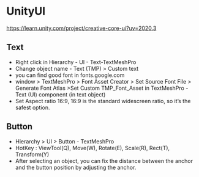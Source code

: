 # UnityUI

https://learn.unity.com/project/creative-core-ui?uv=2020.3

## Text
- Right click in Hierarchy - UI - Text-TextMeshPro
- Change object name - Text (TMP) > Custom text
- you can find good font in fonts.google.com
- window > TextMeshPro > Font Asset Creator > Set Source Font File > Generate Font Atlas >Set Custom TMP_Font_Asset in TextMeshPro - Text (UI) component (in text object)
- Set Aspect ratio 16:9, 16:9 is the standard widescreen ratio, so it’s the safest option.

## Button
- Hierarchy > UI > Button - TextMeshPro
- HotKey : ViewTool(Q), Move(W), Rotate(E), Scale(R), Rect(T), Transform(Y)
- After selecting an object, you can fix the distance between the anchor and the button position by adjusting the anchor.